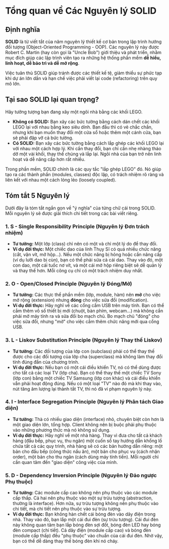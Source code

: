 # Tổng quan về Các Nguyên lý SOLID

## Định nghĩa

**SOLID** là từ viết tắt của năm nguyên lý thiết kế cơ bản trong lập trình hướng đối tượng (Object-Oriented Programming - OOP). Các nguyên lý này được Robert C. Martin (hay còn gọi là "Uncle Bob") giới thiệu và phát triển, nhằm mục đích giúp các lập trình viên tạo ra những hệ thống phần mềm **dễ hiểu, linh hoạt, dễ bảo trì và dễ mở rộng**.

Việc tuân thủ SOLID giúp tránh được các thiết kế tệ, giảm thiểu sự phức tạp khi dự án lớn dần và hạn chế việc phải viết lại code (refactoring) trên quy mô lớn.

## Tại sao SOLID lại quan trọng?

Hãy tưởng tượng bạn đang xây một ngôi nhà bằng các khối LEGO.

- **Không có SOLID:** Bạn xây các bức tường bằng cách dán chết các khối LEGO lại với nhau bằng keo siêu dính. Ban đầu thì có vẻ chắc chắn, nhưng khi bạn muốn thay đổi một cửa sổ hoặc thêm một cánh cửa, bạn sẽ phải đập vỡ cả bức tường.
- **Có SOLID:** Bạn xây các bức tường bằng cách lắp ghép các khối LEGO lại với nhau một cách hợp lý. Khi cần thay đổi, bạn chỉ cần nhẹ nhàng tháo dỡ một vài khối, thay thế chúng và lắp lại. Ngôi nhà của bạn trở nên linh hoạt và dễ nâng cấp hơn rất nhiều.

Trong phần mềm, SOLID chính là các quy tắc "lắp ghép LEGO" đó. Nó giúp tạo ra các thành phần (modules, classes) độc lập, có trách nhiệm rõ ràng và liên kết với nhau một cách lỏng lẻo (loosely coupled).

## Tóm tắt 5 Nguyên lý

Dưới đây là tóm tắt ngắn gọn về "ý nghĩa" của từng chữ cái trong SOLID. Mỗi nguyên lý sẽ được giải thích chi tiết trong các bài viết riêng.

### 1. **S - Single Responsibility Principle (Nguyên lý Đơn trách nhiệm)**

- **Tư tưởng:** Một lớp (class) chỉ nên có một và chỉ một lý do để thay đổi.
- **Ví dụ đời thực:** Một chiếc dao của lính Thụy Sĩ có quá nhiều chức năng (cắt, vặn vít, mở hộp...). Nếu một chức năng bị hỏng hoặc cần nâng cấp (ví dụ lưỡi dao bị cùn), bạn có thể phải sửa cả cái dao. Thay vào đó, một con dao, một cái tuốc nơ vít, và một cái mở hộp riêng biệt sẽ dễ quản lý và thay thế hơn. Mỗi công cụ chỉ có một trách nhiệm duy nhất.

### 2. **O - Open/Closed Principle (Nguyên lý Đóng/Mở)**

- **Tư tưởng:** Các thực thể phần mềm (lớp, module, hàm) nên **mở** cho việc mở rộng (extension) nhưng **đóng** cho việc sửa đổi (modification).
- **Ví dụ đời thực:** Hãy nghĩ về các cổng cắm USB trên máy tính. Bạn có thể cắm thêm vô số thiết bị mới (chuột, bàn phím, webcam...) mà không cần phải mở máy tính ra và sửa đổi bo mạch chủ. Bo mạch chủ "đóng" cho việc sửa đổi, nhưng "mở" cho việc cắm thêm chức năng mới qua cổng USB.

### 3. **L - Liskov Substitution Principle (Nguyên lý Thay thế Liskov)**

- **Tư tưởng:** Các đối tượng của lớp con (subclass) phải có thể thay thế được cho các đối tượng của lớp cha (superclass) mà không làm thay đổi tính đúng đắn của chương trình.
- **Ví dụ đời thực:** Nếu bạn có một cái điều khiển TV, nó có thể dùng được cho tất cả các loại TV (lớp cha). Bạn có thể thay thế một chiếc TV Sony (lớp con) bằng một chiếc TV Samsung (lớp con khác) và cái điều khiển vẫn phải hoạt động đúng. Nếu có một loại "TV" nào đó mà khi thay vào, nút tăng âm lượng lại thành tắt TV, thì nó đã vi phạm nguyên lý này.

### 4. **I - Interface Segregation Principle (Nguyên lý Phân tách Giao diện)**

- **Tư tưởng:** Thà có nhiều giao diện (interface) nhỏ, chuyên biệt còn hơn là một giao diện lớn, tổng hợp. Client không nên bị buộc phải phụ thuộc vào những phương thức mà nó không sử dụng.
- **Ví dụ đời thực:** Hãy nghĩ về một nhà hàng. Thay vì đưa cho tất cả khách hàng (đầu bếp, phục vụ, thu ngân) một cuốn sổ tay hướng dẫn khổng lồ chứa tất cả các quy trình, nhà hàng sẽ có các bản hướng dẫn riêng: một bản cho đầu bếp (công thức nấu ăn), một bản cho phục vụ (cách nhận order), một bản cho thu ngân (cách dùng máy tính tiền). Mỗi người chỉ cần quan tâm đến "giao diện" công việc của mình.

### 5. **D - Dependency Inversion Principle (Nguyên lý Đảo ngược Phụ thuộc)**

- **Tư tưởng:** Các module cấp cao không nên phụ thuộc vào các module cấp thấp. Cả hai nên phụ thuộc vào một sự trừu tượng (abstraction, thường là interface). Hơn nữa, sự trừu tượng không nên phụ thuộc vào chi tiết, mà chi tiết nên phụ thuộc vào sự trừu tượng.
- **Ví dụ đời thực:** Bạn không hàn chết cái bóng đèn vào dây điện trong nhà. Thay vào đó, bạn lắp một cái đui đèn (sự trừu tượng). Cái đui đèn này không quan tâm bạn lắp bóng đèn sợi đốt, bóng đèn LED hay bóng đèn compact (chi tiết). Cả dây điện (module cấp cao) và bóng đèn (module cấp thấp) đều "phụ thuộc" vào chuẩn của cái đui đèn. Nhờ vậy, bạn có thể dễ dàng thay thế bóng đèn khi nó cháy.
